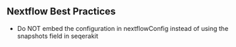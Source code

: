 ## Nextflow Best Practices

- Do NOT embed the configuration in nextflowConfig instead of using the snapshots field in seqerakit

